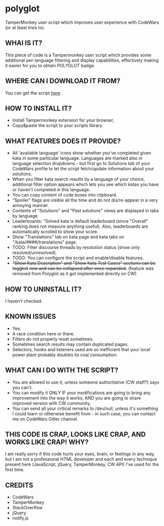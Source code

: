 # polyglot
TamperMonkey user script which improves user experience with CodeWars (or at least tries to).


WHAI IS IT?
-----------
 This piece of code is a Tampermonkey user script which provides some
 additional per-language filtering and display capabilities,
 effectively making it easier for you to obtain POLYGLOT badge.

WHERE CAN I DOWNLOAD IT FROM?
-----------------------------
 You can get the script [here](https://github.com/hobovsky/polyglot/releases/latest/download/polyglot.js).

 HOW TO INSTALL IT?
------------------
 - Install Tampermonkey extension for your browser,
 - Copy&paste the script to your scripts library.

 WHAT FEATURES DOES IT PROVIDE?
------------------------------
 - All 'available language' icons show whether you've completed
   given kata in some particular language. Languages are marked
   also in language selection dropdowns - but first go to Solutions
   tab of your CodeWars profile to let the script fetch/update information
   about your solutions.
 - When you filter kata search results by a language of your choice,
   additional filter option appears which lets you see which katas
   you have or haven't completed in this language.
 - You can copy content of code boxes into clipboard.
 - "Spoiler" flags are visible all the time and do not dis/re-appear
   in a very annoying manner.
 - Contents of "Solutions" and "Past solutions" views are displayed in
   tabs by language.
 - Leaderboards: "Solved kata is default leaderboard (since "Overall"
   ranking does not measure anything useful). Also, leaderboards are
   automatically scrolled to show your score.
 - Show "Translations" tab on kata page and kata tabs on "/kata/####/translations"
   page.
 - TODO: Filter discourse threads by resolution status (show only
   resolved/unresolved).
 - TODO: You can configure the script and enable/disable features.
 - ~~"Show Kata Description" and "Show Kata Test Cases" sections can be toggled~~
   ~~now and can be collapsed after once expanded.~~ (feature was removed from Polyglot
   as it got implemented directly on CW)
 

 HOW TO UNINSTALL IT?
--------------------
 I haven't checked.

 KNOWN ISSUES
------------
 - Yes.
 - A race condition here or there.
 - Filters do not properly reset sometimes.
 - Sometimes search results may contain duplicated pages.
 - Selectors, hooks and listeners used are so inefficient that your local power
   plant probably doubles its coal consumption.

 WHAT CAN I DO WITH THE SCRIPT?
------------------------------
 - You are allowed to use it, unless someone authoritative (CW staff?) says you can't.
 - You can modify it ONLY IF your modifications are going to bring any improvement
   into the way it works, AND you are going to share improved version with CW community.
 - You can send all your critical remarks to /dev/null, unless it's something I could
   learn or otherwise benefit from - in such case, you can contact me on CodeWars
   Gitter channel.

 THIS CODE IS CRAP, LOOKS LIKE CRAP, AND WORKS LIKE CRAP! WHY?
-------------------------------------------------------------
 I am really sorry if this code hurts your eyes, brain, or feelings
 in any way, but I am not a professional HTML developer and each and
 every technique present here (JavaScript, jQuery, TamperMonkey,
 CW API) I've used for the first time.

 CREDITS
-------
 - CodeWars
 - TamperMonkey
 - StackOverflow
 - jQuery
 - notify.js

